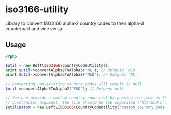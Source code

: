 # iso3166-utility

Library to convert ISO3166 alpha-2 country codes to their alpha-3 counterpart and vice versa.

## Usage

```php
<?php

$util = new Deft\ISO3166\CountryCodeUtility();
print $util->convertAlpha2ToAlpha3('NL'); // Outputs 'NLD'
print $util->convertAlpha3ToAlpha2('NLD'); // Outputs 'NL';

// Converting non-existing country codes will result in null
$util->convertAlpha3ToAlpha2('FOO'); // Returns null

// You can provide a custom country code list by passing the path as the first
// constructor argument. The file should be tab separated ("NL\tNLD\n")
$utilCustom = new Deft\ISO3166\CountryCodeUtility('custom_country_code_list.txt');
```

